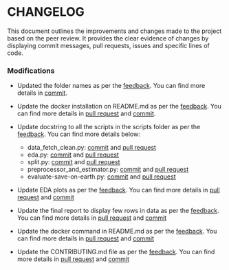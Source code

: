 # CHANGELOG

This document outlines the improvements and changes made to the project based on the peer review. It provides the clear evidence of changes by displaying commit messages, pull requests, issues and specific lines of code.

### Modifications

- Updated the folder names as per the [feedback](https://github.com/UBC-MDS/data-analysis-review-2023/issues/10#issuecomment-1839934897). You can find more details in [commit](b6e2f41d4e2035d6d4619e2f021468c77daec87d).

- Update the docker installation on README.md as per the [feedback](https://github.com/UBC-MDS/data-analysis-review-2023/issues/10#issuecomment-1839934897). You can find more details in [pull request](https://github.com/UBC-MDS/DSCI_522_Group-11_Save-The-Earth/pull/60#pullrequestreview-1766527932) and [commit](d0eb5c790feba2c004f9892ace8c1225acc43939).

- Update docstring to all the scripts in the scripts folder as per the [feedback](https://github.com/UBC-MDS/data-analysis-review-2023/issues/10#issuecomment-1841537272). You can find more details below:
    - data_fetch_clean.py: [commit](aa69afd0eac16f5ba196511cffa576c30b3e85d6) and [pull request](https://github.com/UBC-MDS/DSCI_522_Group-11_Save-The-Earth/pull/63)
    - eda.py: [commit](e5cb8ea385ada1312b98c5accd1dea40946c4fc5) and [pull request](https://github.com/UBC-MDS/DSCI_522_Group-11_Save-The-Earth/pull/62)
    - split.py: [commit](e5cb8ea385ada1312b98c5accd1dea40946c4fc5) and [pull request](https://github.com/UBC-MDS/DSCI_522_Group-11_Save-The-Earth/pull/62)
    - preprocessor_and_estimator.py: [commit](d0eb5c790feba2c004f9892ace8c1225acc43939) and [pull request](https://github.com/UBC-MDS/DSCI_522_Group-11_Save-The-Earth/pull/60)
    - evaluate-save-on-earth.py: [commit](9dea5d9244020a0ab5c9443e6c1607445fc73cf8) and [pull request](https://github.com/UBC-MDS/DSCI_522_Group-11_Save-The-Earth/pull/64)

- Update EDA plots as per the [feedback](https://github.com/UBC-MDS/data-analysis-review-2023/issues/10#issuecomment-1841537272). You can find more details in [pull request](https://github.com/UBC-MDS/DSCI_522_Group-11_Save-The-Earth/pull/62) and [commit](e5cb8ea385ada1312b98c5accd1dea40946c4fc5)

- Update the final report to display few rows in data as per the [feedback](https://github.com/UBC-MDS/data-analysis-review-2023/issues/10#issuecomment-1841796092). You can find more details in [pull request]() and [commit]()

- Update the docker command in README.md as per the [feedback](https://github.com/UBC-MDS/data-analysis-review-2023/issues/10#issuecomment-1841796092). You can find more details in [pull request](https://github.com/UBC-MDS/DSCI_522_Group-11_Save-The-Earth/pull/60) and [commit](2f207bbb37fe403af663caa7dbe596656cd6f330)

- Update the CONTRIBUTING.md file as per the [feedback](https://github.com/UBC-MDS/data-analysis-review-2023/issues/10#issuecomment-1840016061). You can find more details in [pull request](https://github.com/UBC-MDS/DSCI_522_Group-11_Save-The-Earth/pull/63) and [commit](aa69afd0eac16f5ba196511cffa576c30b3e85d6)
